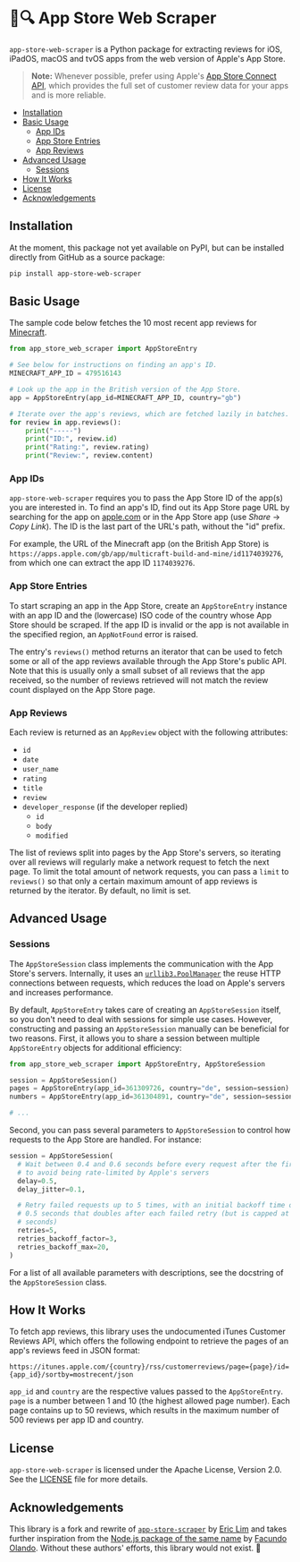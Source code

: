 # 🍏🔍 App Store Web Scraper

`app-store-web-scraper` is a Python package for extracting reviews for iOS,
iPadOS, macOS and tvOS apps from the web version of Apple's App Store.

> __Note:__ Whenever possible, prefer using Apple's [App Store Connect
> API][connect], which provides the full set of customer review data for your
> apps and is more reliable.

* [Installation](#installation)
* [Basic Usage](#basic-usage)
    * [App IDs](#app-ids)
    * [App Store Entries](#app-store-entries)
    * [App Reviews](#app-reviews)
* [Advanced Usage](#advanced-usage)
    * [Sessions](#sessions)
* [How It Works](#how-it-works)
* [License](#license)
* [Acknowledgements](#acknowledgements)

[connect]: https://developer.apple.com/app-store-connect/api/

## Installation

At the moment, this package not yet available on PyPI, but can be installed
directly from GitHub as a source package:

```sh
pip install app-store-web-scraper
```

## Basic Usage

The sample code below fetches the 10 most recent app reviews for
[Minecraft][minecraft].

```python
from app_store_web_scraper import AppStoreEntry

# See below for instructions on finding an app's ID.
MINECRAFT_APP_ID = 479516143

# Look up the app in the British version of the App Store.
app = AppStoreEntry(app_id=MINECRAFT_APP_ID, country="gb")

# Iterate over the app's reviews, which are fetched lazily in batches.
for review in app.reviews():
    print("-----")
    print("ID:", review.id)
    print("Rating:", review.rating)
    print("Review:", review.content)
```

[minecraft]: https://apps.apple.com/gb/app/multicraft-build-and-mine/id1174039276

### App IDs

`app-store-web-scraper` requires you to pass the App Store ID of the app(s) you
are interested in. To find an app's ID, find out its App Store page URL by
searching for the app on [apple.com][apple] or in the App Store app (use
_Share_ → _Copy Link_). The ID is the last part of the URL's path, without the
"id" prefix.

For example, the URL of the Minecraft app (on the British App Store) is
`https://apps.apple.com/gb/app/multicraft-build-and-mine/id1174039276`,
from which one can extract the app ID `1174039276`.

[apple]: https://www.apple.com/

### App Store Entries

To start scraping an app in the App Store, create an `AppStoreEntry` instance
with an app ID and the (lowercase) ISO code of the country whose App Store
should be scraped. If the app ID is invalid or the app is not available in the
specified region, an `AppNotFound` error is raised.

The entry's `reviews()` method returns an iterator that can be used to fetch
some or all of the app reviews available through the App Store's public API.
Note that this is usually only a small subset of all reviews that the app
received, so the number of reviews retrieved will not match the review count
displayed on the App Store page.

### App Reviews

Each review is returned as an `AppReview` object with the following attributes:

- `id`
- `date`
- `user_name`
- `rating`
- `title`
- `review`
- `developer_response` (if the developer replied)
  - `id`
  - `body`
  - `modified`


The list of reviews split into pages by the App Store's servers, so iterating
over all reviews will regularly make a network request to fetch the next page.
To limit the total amount of network requests, you can pass a `limit` to
`reviews()` so that only a certain maximum amount of app reviews is returned by
the iterator. By default, no limit is set.

## Advanced Usage

### Sessions

The `AppStoreSession` class implements the communication with the App Store's
servers. Internally, it uses an [`urllib3.PoolManager`][urllib3-pool] the reuse
HTTP connections between requests, which reduces the load on Apple's servers
and increases performance.

By default, `AppStoreEntry` takes care of creating an `AppStoreSession` itself,
so you don't need to deal with sessions for simple use cases. However,
constructing and passing an `AppStoreSession` manually can be beneficial for two
reasons. First, it allows you to share a session between multiple
`AppStoreEntry` objects for additional efficiency:

```python
from app_store_web_scraper import AppStoreEntry, AppStoreSession

session = AppStoreSession()
pages = AppStoreEntry(app_id=361309726, country="de", session=session)
numbers = AppStoreEntry(app_id=361304891, country="de", session=session)

# ...
```

Second, you can pass several parameters to `AppStoreSession` to control how
requests to the App Store are handled. For instance:

```python
session = AppStoreSession(
  # Wait between 0.4 and 0.6 seconds before every request after the first,
  # to avoid being rate-limited by Apple's servers
  delay=0.5,
  delay_jitter=0.1,

  # Retry failed requests up to 5 times, with an initial backoff time of
  # 0.5 seconds that doubles after each failed retry (but is capped at 20
  # seconds)
  retries=5,
  retries_backoff_factor=3,
  retries_backoff_max=20,
)
```

For a list of all available parameters with descriptions, see the docstring
of the `AppStoreSession` class.

[urllib3-pool]: https://urllib3.readthedocs.io/en/stable/reference/urllib3.poolmanager.html

## How It Works

To fetch app reviews, this library uses the undocumented iTunes Customer Reviews
API, which offers the following endpoint to retrieve the pages of an app's
reviews feed in JSON format:

```
https://itunes.apple.com/{country}/rss/customerreviews/page={page}/id={app_id}/sortby=mostrecent/json
```

`app_id` and `country` are the respective values passed to the `AppStoreEntry`.
`page` is a number between 1 and 10 (the highest allowed page number).  Each
page contains up to 50 reviews, which results in the maximum number of 500
reviews per app ID and country.

## License

`app-store-web-scraper` is licensed under the Apache License, Version 2.0.
See the [LICENSE](./LICENSE) file for more details.

[license]: https://github.com/futurice/app-store-web-scraper/blob/main/LICENCE

## Acknowledgements

This library is a fork and rewrite of [`app-store-scraper`][original] by [Eric
Lim][eric-lim] and takes further inspiration from the [Node.js package of the
same name][npm-package] by [Facundo Olando][facundo-olando]. Without these
authors' efforts, this library would not exist. 💚

[original]: https://pypi.org/project/app-store-scraper/
[npm-package]: https://www.npmjs.com/package/app-store-scraper
[eric-lim]: https://github.com/cowboy-bebug
[facundo-olando]: https://github.com/facundoolano
